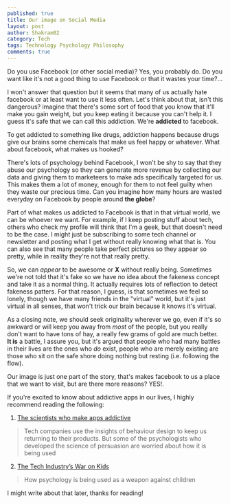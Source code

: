 ```yaml
---
published: true
title: Our image on Social Media
layout: post
author: Shakram02
category: Tech
tags: Technology Psychology Philosophy
comments: true
---
```

Do you use Facebook (or other social media)? Yes, you probably do. Do you want like it's not a good thing to use Facebook or that it wastes your time?...

I won't answer that question but it seems that many of us actually hate facebook or at least want to use it less often. Let's think about that, isn't this dangerous? imagine that there's some sort of food that you know that it'll make you gain weight, but you keep eating it because you can't help it. I guess it's safe that we can call this addiction. We're **addicted** to facebook.

To get addicted to something like drugs, addiction happens because drugs give our brains some chemicals that make us feel happy or whatever. What about facebook, what makes us hooked?

There's lots of psychology behind Facebook, I won't be shy to say that they abuse our psychology so they can generate more revenue by collecting our data and giving them to marketeers to make ads specifically targeted for us. This makes them a lot of money, enough for them to not feel guilty when they waste our precious time. Can you imagine how many hours are wasted everyday on Facebook by people around **the globe**?

Part of what makes us addicted to Facebook is that in that virtual world, we can be whoever we want. For example, if I keep posting stuff about tech, others who check my profile will think that I'm a geek, but that doesn't need to be the case. I might just be subscribing to some tech channel or newsletter and posting what I get without really knowing what that is. You can also see that many people take perfect pictures so they appear so pretty, while in reality they're not that really pretty.

So, we can *appear* to be awesome or **X** without really being. Sometimes we're not told that it's fake so we have no idea about the fakeness concept and take it as a normal thing. It actually requires lots of reflection to detect fakeness patters. For that reason, I guess, is that sometimes we feel so lonely, though we have many friends in the "virtual" world, but it's just virtual in all senses, that won't trick our brain because it knows it's virtual.

As a closing note, we should seek originality wherever we go, even if it's so awkward or will keep you away from *most* of the people, but you really don't want to have tons of hay, a really few grams of gold are much better. **It is** a battle, I assure you, but it's argued that people who had many battles in their lives are the ones who *do* exist, people who are merely existing are those who sit on the safe shore doing nothing but resting (i.e. following the flow). 

Our image is just one part of the story, that's makes facebook to us a place that we want to visit, but are there more reasons? YES!.

If you're excited to know about addictive apps in our lives, I highly recommend reading the following:

1) [The scientists who make apps addictive](https://www.1843magazine.com/features/the-scientists-who-make-apps-addictive)
> Tech companies use the insights of behaviour design to keep us returning to their products. But some of the psychologists who developed the science of persuasion are worried about how it is being used

2) [The Tech Industry’s War on Kids](https://medium.com/@richardnfreed/the-tech-industrys-psychological-war-on-kids-c452870464ce)
> How psychology is being used as a weapon against children

I might write about that later, thanks for reading!